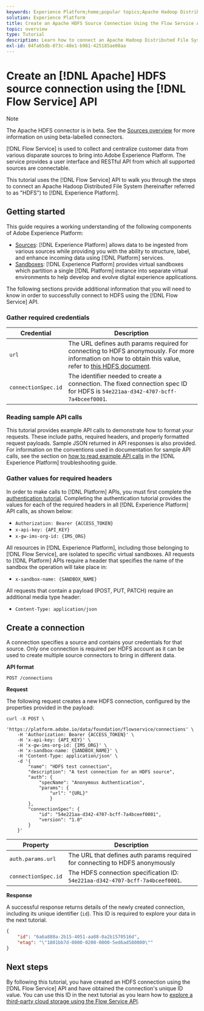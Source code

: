 ```yaml
---
keywords: Experience Platform;home;popular topics;Apache Hadoop Distributed File System;Apache hadoop;hdfs;HDFS
solution: Experience Platform
title: Create an Apache HDFS Source Connection Using the Flow Service API
topic: overview
type: Tutorial
description: Learn how to connect an Apache Hadoop Distributed File System to Adobe Experience Platform using the Flow Service API.
exl-id: 04fa65db-073c-48e1-b981-425185ae08aa
---
```

# Create an [!DNL Apache] HDFS source connection using the [!DNL Flow Service] API

>[!NOTE]
>
>The Apache HDFS connector is in beta. See the [Sources overview](../../../../home.md#terms-and-conditions) for more information on using beta-labelled connectors.

[!DNL Flow Service] is used to collect and centralize customer data from various disparate sources to bring into Adobe Experience Platform. The service provides a user interface and RESTful API from which all supported sources are connectable.

This tutorial uses the [!DNL Flow Service] API to walk you through the steps to connect an Apache Hadoop Distributed File System (hereinafter referred to as "HDFS") to [!DNL Experience Platform].

## Getting started

This guide requires a working understanding of the following components of Adobe Experience Platform:

* [Sources](../../../../home.md): [!DNL Experience Platform] allows data to be ingested from various sources while providing you with the ability to structure, label, and enhance incoming data using [!DNL Platform] services.
* [Sandboxes](../../../../../sandboxes/home.md): [!DNL Experience Platform] provides virtual sandboxes which partition a single [!DNL Platform] instance into separate virtual environments to help develop and evolve digital experience applications.

The following sections provide additional information that you will need to know in order to successfully connect to HDFS using the [!DNL Flow Service] API.

### Gather required credentials

| Credential | Description |
| ---------- | ----------- |
| `url` | The URL defines auth params required for connecting to HDFS anonymously. For more information on how to obtain this value, refer to [this HDFS document](https://hadoop.apache.org/docs/r1.2.1/HttpAuthentication.html). |
| `connectionSpec.id` | The identifier needed to create a connection. The fixed connection spec ID for HDFS is `54e221aa-d342-4707-bcff-7a4bceef0001`. |

### Reading sample API calls

This tutorial provides example API calls to demonstrate how to format your requests. These include paths, required headers, and properly formatted request payloads. Sample JSON returned in API responses is also provided. For information on the conventions used in documentation for sample API calls, see the section on [how to read example API calls](../../../../../landing/troubleshooting.md#how-do-i-format-an-api-request) in the [!DNL Experience Platform] troubleshooting guide.

### Gather values for required headers

In order to make calls to [!DNL Platform] APIs, you must first complete the [authentication tutorial](https://www.adobe.com/go/platform-api-authentication-en). Completing the authentication tutorial provides the values for each of the required headers in all [!DNL Experience Platform] API calls, as shown below:

* `Authorization: Bearer {ACCESS_TOKEN}`
* `x-api-key: {API_KEY}`
* `x-gw-ims-org-id: {IMS_ORG}`

All resources in [!DNL Experience Platform], including those belonging to [!DNL Flow Service], are isolated to specific virtual sandboxes. All requests to [!DNL Platform] APIs require a header that specifies the name of the sandbox the operation will take place in:

* `x-sandbox-name: {SANDBOX_NAME}`

All requests that contain a payload (POST, PUT, PATCH) require an additional media type header:

* `Content-Type: application/json`

## Create a connection

A connection specifies a source and contains your credentials for that source. Only one connection is required per HDFS account as it can be used to create multiple source connectors to bring in different data.

**API format**

```http
POST /connections
```

**Request**

The following request creates a new HDFS connection, configured by the properties provided in the payload:

```shell
curl -X POST \
    'https://platform.adobe.io/data/foundation/flowservice/connections' \
    -H 'Authorization: Bearer {ACCESS_TOKEN}' \
    -H 'x-api-key: {API_KEY}' \
    -H 'x-gw-ims-org-id: {IMS_ORG}' \
    -H 'x-sandbox-name: {SANDBOX_NAME}' \
    -H 'Content-Type: application/json' \
    -d '{
        "name": "HDFS test connection",
        "description": "A test connection for an HDFS source",
        "auth": {
            "specName": "Anonymous Authentication",
            "params": {
                "url": "{URL}"
                }
        },
        "connectionSpec": {
            "id": "54e221aa-d342-4707-bcff-7a4bceef0001",
            "version": "1.0"
        }
    }'
```

| Property | Description |
| --------- | ----------- |
| `auth.params.url` | The URL that defines auth params required for connecting to HDFS anonymously |
| `connectionSpec.id` | The HDFS connection specification ID: `54e221aa-d342-4707-bcff-7a4bceef0001`. |

**Response**

A successful response returns details of the newly created connection, including its unique identifier (`id`). This ID is required to explore your data in the next tutorial.

```json
{
    "id": "6a6a880a-2b15-4051-aa88-0a2b1570516d",
    "etag": "\"1801bb7d-0000-0200-0000-5ed6ad580000\""
}
```

## Next steps

By following this tutorial, you have created an HDFS connection using the [!DNL Flow Service] API and have obtained the connection's unique ID value. You can use this ID in the next tutorial as you learn how to [explore a third-party cloud storage using the Flow Service API](../../explore/cloud-storage.md).
